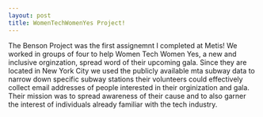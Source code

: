```yaml
---
layout: post
title: WomenTechWomenYes Project!
---
```

The Benson Project was the first assignemnt I completed at Metis! We worked in groups of four to help Women Tech Women Yes, a new and inclusive
orginzation, spread word of their upcoming gala. Since they are located in New York City we used the publicly available mta subway data to
narrow down specific subway stations their volunteers could effectively collect email addresses of people interested in their orginization and
gala. Their mission was to spread awareness of their cause and to also garner the interest of individuals already familiar with the tech industry.

